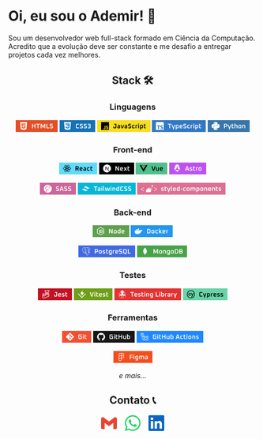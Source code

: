 # Oi, eu sou o Ademir! 🙂

Sou um desenvolvedor web full-stack formado em Ciência da Computação. Acredito que a evolução deve ser constante e me desafio a entregar projetos cada vez melhores.

<div align="center">

## Stack 🛠️

### Linguagens

![HTML5](./Badges/HTML5.png)
![CSS3](./Badges/CSS3.png)
![JavaScript](./Badges/JavaScript.png)
![TypeScript](./Badges/TypeScript.png)
![Python](./Badges/Python.png)

### Front-end

![React](./Badges/React.png)
![Next](./Badges/Next.png)
![Vue](./Badges/Vue.png)
![Astro](./Badges/Astro.png)

![SASS](./Badges/SASS.png)
![TailwindCSS](./Badges/TailwindCSS.png)
![Styled Components](./Badges/StyledComponents.png)

### Back-end

![Node](./Badges/Node.png)
![Docker](./Badges/Docker.png)

![PostgreSQL](./Badges/PostgreSQL.png)
![MongoDB](./Badges/MongoDB.png)

### Testes

![Jest](./Badges/Jest.png)
![Vitest](./Badges/Vitest.png)
![Testing Library](./Badges/Testing_Library.png)
![Cypress](./Badges/Cypress.png)

### Ferramentas

![Git](./Badges/Git.png)
![GitHub](./Badges/GitHub.png)
![GitHub Actions](./Badges/GitHub_Actions.png)

![Figma](./Badges/Figma.png)

*e mais...*

## Contato 📞

[![Gmail](./Icons/Gmail.png)](mailto:ademirj.ferreirajunior@gmail.com) &nbsp;&nbsp;
[![Whatsapp](./Icons/Whatsapp.png)](https://wa.me/48991984443) &nbsp;&nbsp;
[![LinkedIn](./Icons/LinkedIn.png)](https://www.linkedin.com/in/ademirjferreirajunior/)

</div>
